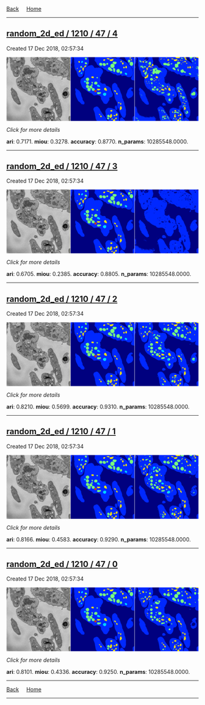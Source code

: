 
[Back](..)&nbsp;&nbsp;&nbsp;&nbsp;&nbsp;[Home](https://leapmanlab.github.io/snapshots)

---

<div class="summary"><a href="4"><h2>random_2d_ed / 1210 / 47 / 4</h2></a><p>Created 17 Dec 2018, 02:57:34
</p><a href="4"><img src="4/media/summary.png" align="center"></a><p>
<i>Click for more details</i>
</p></div>

**ari**: 0.7171. **miou**: 0.3278. **accuracy**: 0.8770. **n_params**: 10285548.0000. 

---

<div class="summary"><a href="3"><h2>random_2d_ed / 1210 / 47 / 3</h2></a><p>Created 17 Dec 2018, 02:57:34
</p><a href="3"><img src="3/media/summary.png" align="center"></a><p>
<i>Click for more details</i>
</p></div>

**ari**: 0.6705. **miou**: 0.2385. **accuracy**: 0.8805. **n_params**: 10285548.0000. 

---

<div class="summary"><a href="2"><h2>random_2d_ed / 1210 / 47 / 2</h2></a><p>Created 17 Dec 2018, 02:57:34
</p><a href="2"><img src="2/media/summary.png" align="center"></a><p>
<i>Click for more details</i>
</p></div>

**ari**: 0.8210. **miou**: 0.5699. **accuracy**: 0.9310. **n_params**: 10285548.0000. 

---

<div class="summary"><a href="1"><h2>random_2d_ed / 1210 / 47 / 1</h2></a><p>Created 17 Dec 2018, 02:57:34
</p><a href="1"><img src="1/media/summary.png" align="center"></a><p>
<i>Click for more details</i>
</p></div>

**ari**: 0.8166. **miou**: 0.4583. **accuracy**: 0.9290. **n_params**: 10285548.0000. 

---

<div class="summary"><a href="0"><h2>random_2d_ed / 1210 / 47 / 0</h2></a><p>Created 17 Dec 2018, 02:57:34
</p><a href="0"><img src="0/media/summary.png" align="center"></a><p>
<i>Click for more details</i>
</p></div>

**ari**: 0.8101. **miou**: 0.4336. **accuracy**: 0.9250. **n_params**: 10285548.0000. 

---

[Back](..)&nbsp;&nbsp;&nbsp;&nbsp;&nbsp;[Home](https://leapmanlab.github.io/snapshots)

---